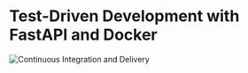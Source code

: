 # Test-Driven Development with FastAPI and Docker

![Continuous Integration and Delivery](https://github.com/vetch101/fastapi-testdriven/workflows/Continuous%20Integration%20and%20Delivery/badge.svg?branch=main)
